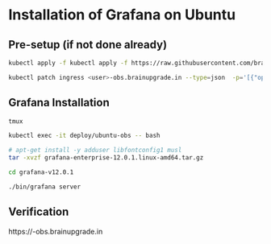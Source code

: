 # Installation of Grafana on Ubuntu

## Pre-setup (if not done already)

```bash
kubectl apply -f kubectl apply -f https://raw.githubusercontent.com/brainupgrade-in/obs-graf/refs/heads/main/prometheus/apps/ubuntu/ubuntu-obs.yaml

kubectl patch ingress <user>-obs.brainupgrade.in --type=json  -p='[{"op":"replace","path":"/spec/rules/0/http/paths/0/backend/service/name","value":"ubuntu-obs"}]'
```

## Grafana Installation

```bash
tmux

kubectl exec -it deploy/ubuntu-obs -- bash

# apt-get install -y adduser libfontconfig1 musl
tar -xvzf grafana-enterprise-12.0.1.linux-amd64.tar.gz

cd grafana-v12.0.1

./bin/grafana server

```

## Verification
https://<user>-obs.brainupgrade.in

